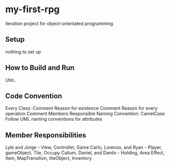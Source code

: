 # my-first-rpg

iteration project for object-orientated programming

## Setup

nothing to set up

## How to Build and Run

Uhh..

## Code Convention

Every Class:
  Comment Reason for existence
  Comment Reason for every operation
  Comment Members Responsible
  Naming Convention: CamelCase
  Follow UML naming conventions for attributes
  
## Member Responsibilities
  Lyle and Jorge - View, Controller, Game
  Carlo, Lorenzo, and Ryan - Player, gameObject, Tile, Occupy
  Callum, Daniel, and Danilo - Holding, Area Effect, Item, MapTransition, tileObject, Inventory
